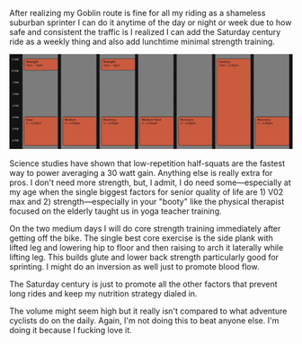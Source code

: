 After realizing my Goblin route is fine for all my riding as a shameless suburban sprinter I can do it anytime of the day or night or week due to how safe and consistent the traffic is I realized I can add the Saturday century ride as a weekly thing and also add lunchtime minimal strength training.

![](../weekly-schedule.png)

Science studies have shown that low-repetition half-squats are the fastest way to power averaging a 30 watt gain. Anything else is really extra for pros. I don't need more strength, but, I admit, I do need some—especially at my age when the single biggest factors for senior quality of life are 1) V02 max and 2) strength—especially in your "booty" like the physical therapist focused on the elderly taught us in yoga teacher training.

On the two medium days I will do core strength training immediately after getting off the bike. The single best core exercise is the side plank with lifted leg and lowering hip to floor and then raising to arch it laterally while lifting leg. This builds glute and lower back strength particularly good for sprinting. I might do an inversion as well just to promote blood flow.

The Saturday century is just to promote all the other factors that prevent long rides and keep my nutrition strategy dialed in.

The volume might seem high but it really isn't compared to what adventure cyclists do on the daily. Again, I'm not doing this to beat anyone else. I'm doing it because I fucking love it.